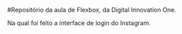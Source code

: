 #Repositório da aula de Flexbox, da Digital Innovation One.

Na qual foi feito a interface de login do Instagram.


